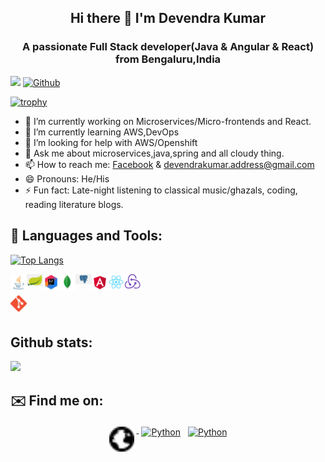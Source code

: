 
## <p align="center">Hi there 👋  I'm Devendra Kumar </p>


### <p align="center"> A passionate Full Stack developer(Java & Angular &  React) from Bengaluru,India</p>

![](https://visitor-badge.laobi.icu/badge?page_id=devendra-kmr) [![Github](https://img.shields.io/github/followers/devendra-kmr?label=Follow&style=social)](https://github.com/devendra-kmr)


[![trophy](https://github-profile-trophy.vercel.app/?username=devendra-kmr)](https://github.com/ryo-ma/github-profile-trophy)




<!--
**devendra-kmr/devendra-kmr** is a ✨ _special_ ✨ repository because its `README.md` (this file) appears on your GitHub profile.
Here are some ideas to get you started:
-->

<!--- 👯 I’m looking to collaborate on ... -->
- 🔭 I’m currently working on Microservices/Micro-frontends and React.
- 🌱 I’m currently learning AWS,DevOps
- 🤔 I’m looking for help with AWS/Openshift
- 💬 Ask me about microservices,java,spring and all cloudy thing.
- 📫 How to reach me: [Facebook](https://www.facebook.com/JavaPioneer) & devendrakumar.address@gmail.com
- 😄 Pronouns: He/His
- ⚡ Fun fact: Late-night listening to classical music/ghazals, coding, reading literature blogs.






## 🧰 Languages and Tools:
<!--
![](https://img.shields.io/badge/OS-Linux-informational?style=flat&logo=linux&logoColor=white&color=blue)
![](https://img.shields.io/badge/Editor-VSCode-informational?style=flat&logo=visual-studio-code&logoColor=white&color=blue)
![](https://img.shields.io/badge/Language-Typescript-informational?style=flat&logo=javascript&logoColor=white&color=blue)
![](https://img.shields.io/badge/Tools-Git-informational?style=flat&logo=git&logoColor=white&color=blue)
![](https://img.shields.io/badge/State_management-Redux-informational?style=flat&logo=redux&logoColor=white&color=blue)
![](https://img.shields.io/badge/Database-MongoDB-informational?style=flat&logo=mongodb&logoColor=white&color=blue)
-->


[![Top Langs](https://github-readme-stats.vercel.app/api/top-langs/?username=anuraghazra&layout=compact)](https://github.com/anuraghazra/github-readme-stats)
<!--
<p align="left">&nbsp;&nbsp;&nbsp;&nbsp;&nbsp;&nbsp;&nbsp;&nbsp;&nbsp;&nbsp;&nbsp;&nbsp;&nbsp;&nbsp;&nbsp;&nbsp;&nbsp;&nbsp;&nbsp;&nbsp;&nbsp;&nbsp;&nbsp;
 <img src="https://raw.githubusercontent.com/github/explore/80688e429a7d4ef2fca1e82350fe8e3517d3494d/topics/javascript/javascript.png" alt="Javascript" height="40" style="vertical-align:top; margin:4px">
<img src="https://raw.githubusercontent.com/github/explore/80688e429a7d4ef2fca1e82350fe8e3517d3494d/topics/java/java.png" alt="Java" height="50" style="vertical-align:top; margin:8px">
<img src="https://raw.githubusercontent.com/github/explore/80688e429a7d4ef2fca1e82350fe8e3517d3494d/topics/visual-studio-code/visual-studio-code.png" alt="VS Code" height="40" style="vertical-align:top; margin:4px">
</p>
-->



<!--![](https://img.shields.io/badge/Faas-Firebase-informational?style=flat&logo=firebase&logoColor=white&color=blue)
![](https://img.shields.io/badge/Style-@Material_UI,_Theme_UI-informational?style=flat&logo=material-ui&logoColor=white&color=blue)
![](https://img.shields.io/badge/Headless_CMS-Sanity.io,_Prismic,_NetlifyCMS,_Strapi-informational?style=flat&white&color=blue) 
![](https://img.shields.io/badge/Tests-Jest-informational?style=flat&logo=jest&logoColor=white&color=blue)
![](https://img.shields.io/badge/Linter-Eslint-informational?style=flat&logo=eslint&logoColor=white&color=blue)
![](https://img.shields.io/badge/Formatter-Prettier-informational?style=flat&logo=prettier&logoColor=white&color=blue)
![](https://img.shields.io/badge/Cloud-Netlify-informational?style=flat&logo=netlify&logoColor=white&color=blue)
![](https://img.shields.io/badge/Cloud-Vercel-informational?style=flat&logo=vercel&logoColor=white&color=blue)
![](https://img.shields.io/badge/Cloud-Heroku-informational?style=flat&logo=Heroku&logoColor=white&color=blue)
![](https://img.shields.io/badge/Cloud-OVH-informational?style=flat&logo=ovh&logoColor=white&color=blue) 
![](https://img.shields.io/badge/Database-MySql-informational?style=flat&logo=mysql&logoColor=white&color=blue)
![](https://img.shields.io/badge/Framework-Express-informational?style=flat&logo=node.js&logoColor=white&color=blue)
--> 

<div>
    <img align="left" title="" alt="Ubuntu" width="26px" style="max-width: 100%; margin-bottom: 4px;" 
    src="https://github.com/devendra-kmr/my-assest/blob/master/logo/java.png"/>
   <img align="left" title="" alt="Ubuntu" width="26px" style="max-width: 100%; margin-bottom: 4px;" 
    src="https://github.com/devendra-kmr/my-assest/blob/master/logo/spring.png"/>
 <img align="left" title="" alt="Ubuntu" width="26px" style="max-width: 100%; margin-bottom: 4px;" 
    src="https://github.com/devendra-kmr/my-assest/blob/master/logo/ij.png"/>
  <img align="left" title="" alt="Ubuntu" width="26px" style="max-width: 100%; margin-bottom: 4px;" 
    src="https://github.com/devendra-kmr/my-assest/blob/master/logo/mongodb.png"/>
  <img align="left" title="" alt="Ubuntu" width="26px" style="max-width: 100%; margin-bottom: 4px;" 
    src="https://github.com/devendra-kmr/my-assest/blob/master/logo/postgres.png"/>
   <img align="left" title="" alt="Ubuntu" width="26px" style="max-width: 100%; margin-bottom: 4px;" 
    src="https://github.com/devendra-kmr/my-assest/blob/master/logo/angular.png"/>
  <img align="left" title="" alt="Ubuntu" width="26px" style="max-width: 100%; margin-bottom: 4px;" 
    src="https://github.com/devendra-kmr/my-assest/blob/master/logo/react.png"/>
  <img align="left" title="" alt="Ubuntu" width="26px" style="max-width: 100%; margin-bottom: 4px;" 
    src="https://github.com/devendra-kmr/my-assest/blob/master/logo/redux.png"/>
 <br></br>
   <img align="left" title="" alt="Ubuntu" width="26px" style="max-width: 100%; margin-bottom: 4px;" 
    src="https://github.com/devendra-kmr/my-assest/blob/master/logo/git.png"/>
    
 </div>
 <br></br>
<!--
<div>
    <img align="left" title="" alt="Ubuntu" width="26px" style="max-width: 100%; margin-bottom: 4px;" 
    src="https://github.com/Junscuzzy/Junscuzzy/blob/master/assets/ubuntu.png"/>
    <img align="left" title="Visual Studio Code" alt="Visual Studio Code" width="26px" style="max-width: 100%; margin-bottom: 4px;" 
    src="https://github.com/Junscuzzy/Junscuzzy/blob/master/assets/visual-studio-code.png"/>
    <img align="left" title="html" alt="html" width="26px" style="max-width: 100%; margin-bottom: 4px;" 
    src="https://github.com/Junscuzzy/Junscuzzy/blob/master/assets/html.png"/>
    <img align="left" title="css" alt="css" width="26px" style="max-width: 100%; margin-bottom: 4px;" 
    src="https://github.com/Junscuzzy/Junscuzzy/blob/master/assets/css.png"/>
    <img align="left" title="sass" alt="sass" width="26px" style="max-width: 100%; margin-bottom: 4px;" 
    src="https://github.com/Junscuzzy/Junscuzzy/blob/master/assets/sass.png"/>
    <img align="left" title="javascript" alt="javascript" width="26px" style="max-width: 100%; margin-bottom: 4px;" 
    src="https://github.com/Junscuzzy/Junscuzzy/blob/master/assets/javascript.png"/>
    <img align="left" title="typescript" alt="typescript" width="26px" style="max-width: 100%; margin-bottom: 4px;" 
    src="https://github.com/Junscuzzy/Junscuzzy/blob/master/assets/typescript.png"/>
    <img align="left" title="react" alt="react" width="26px" style="max-width: 100%; margin-bottom: 4px;" 
    src="https://github.com/Junscuzzy/Junscuzzy/blob/master/assets/react.png"/>
    <img align="left" title="redux" alt="redux" width="26px" style="max-width: 100%; margin-bottom: 4px;" 
    src="https://github.com/Junscuzzy/Junscuzzy/blob/master/assets/redux.png"/>
    <img align="left" title="@material-ui" alt="@material-ui" width="26px" style="max-width: 100%; margin-bottom: 4px;" 
    src="https://github.com/Junscuzzy/Junscuzzy/blob/master/assets/mui.png"/>
    <img align="left" title="gatsby" alt="gatsby" width="26px" style="max-width: 100%; margin-bottom: 4px;" 
    src="https://github.com/Junscuzzy/Junscuzzy/blob/master/assets/gatsby.png"/>
    <img align="left" title="jest" alt="jest" width="26px" style="max-width: 100%; margin-bottom: 4px;" 
    src="https://github.com/Junscuzzy/Junscuzzy/blob/master/assets/jest.png"/>
    <img align="left" title="NodeJS" alt="NodeJS" width="26px" style="max-width: 100%; margin-bottom: 4px;" 
    src="https://github.com/Junscuzzy/Junscuzzy/blob/master/assets/nodejs.png"/>
    <img align="left" title="mysql" alt="mysql" width="26px" style="max-width: 100%; margin-bottom: 4px;" 
    src="https://github.com/Junscuzzy/Junscuzzy/blob/master/assets/mysql.png"/>
    <img align="left" title="mongodb" alt="mongodb" width="26px" style="max-width: 100%; margin-bottom: 4px;" 
    src="https://github.com/Junscuzzy/Junscuzzy/blob/master/assets/mongodb.png"/>
    <img align="left" title="git" alt="git" width="26px" style="max-width: 100%; margin-bottom: 4px;" 
    src="https://github.com/Junscuzzy/Junscuzzy/blob/master/assets/git.png"/>
    <img align="left" title="github" alt="github" width="26px" style="max-width: 100%; margin-bottom: 4px;" 
    src="https://github.com/Junscuzzy/Junscuzzy/blob/master/assets/github.png"/>
    <img align="left" title="netlify" alt="netlify" width="26px" style="max-width: 100%; margin-bottom: 4px;" 
    src="https://github.com/Junscuzzy/Junscuzzy/blob/master/assets/netlify.svg"/>

  <br/>
</div>
-->

## Github stats:

<img src="https://github-readme-stats.vercel.app/api?username=devendra-kmr&&show_icons=true"/> 



<!--   ## Used language stats:
![GitHub stats](https://github-readme-stats.vercel.app/api?username=devendra-kmr&show_icons=true&theme=tokyonight)
-->


<!--
[![Top Langs](https://github-readme-stats.vercel.app/api/top-langs/?username=anuraghazra&layout=compact)](https://github.com/anuraghazra/github-readme-stats)
-->
<!--
![Top Langs](https://github-readme-stats.vercel.app/api/top-langs/?username=devendra-kmr&theme=tokyonight)
-->

## ✉️ Find me on:


<p align="center">
 <a href="https://devendra-kmr.github.io/" target="_blank" rel="noopener noreferrer"> <img src="https://raw.githubusercontent.com/iconic/open-iconic/master/svg/globe.svg" alt="Python" height="40" style="vertical-align:top; margin:4px"> </a>
 <a href="https://www.linkedin.com/in/devendra-kumar-kmr/" target="_blank" rel="noopener noreferrer"> <img src="https://cdn.jsdelivr.net/npm/simple-icons@v3/icons/linkedin.svg" alt="Python" height="40" style="vertical-align:top; margin:4px"></a>
 <a href="mailto:devendrakumar.address@gmail.com"> <img src="https://cdn.jsdelivr.net/npm/simple-icons@v3/icons/gmail.svg" alt="Python" height="40" style="vertical-align:top; margin:4px"></a>
</p>



